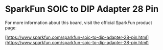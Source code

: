 # SparkFun SOIC to DIP Adapter 28 Pin

For more information about this board, visit the official SparkFun product page:

[https://www.sparkfun.com/sparkfun-soic-to-dip-adapter-28-pin.html](https://www.sparkfun.com/sparkfun-soic-to-dip-adapter-28-pin.html)